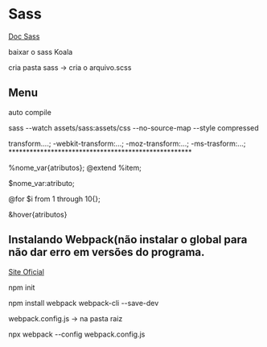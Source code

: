 # Sass

[Doc Sass](https://support.sas.com/en/documentation.html)

baixar o sass Koala

cria pasta sass -> cria o arquivo.scss

## Menu

auto compile

sass --watch assets/sass:assets/css --no-source-map --style compressed

transform....; -webkit-transform:...; -moz-transform:...; -ms-trasform:...; ****************************************************

%nome_var{atributos};       @extend %item;

$nome_var:atributo;

@for $i from 1 through 10{};

&hover{atributos}

## Instalando Webpack(não instalar o global para não dar erro em versões do programa.

[Site Oficial](https://webpack.js.org/)

npm init

npm install webpack webpack-cli --save-dev

webpack.config.js                  -> na pasta raiz

npx webpack --config webpack.config.js



